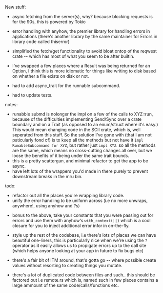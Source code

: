 New stuff:

- async fetching from the server(s), why? because blocking requests is for the 90s, this is powered by Tokio

- error handling with anyhow, the premier library for handling errors in applications (there's another library by the same maintainer for Errors in library code called thiserror)

- simplified the fetch/get functionality to avoid bloat ontop of the reqwest crate -- which has most of what you seem to be after builtin.

- I've swapped a few places where a Result<T> was being returned for an Option<T>, I think this is more idiomatic for things like writing to disk based on whether a file exists on disk or not.

- had to add async_trait for the runnable subcommand.
- had to update tests.

notes:

- runabble submd is nolonger the impl on a few of the calls to XYZ::run, because of the difficulties implementing Send/Sync over a crate boundary and on a Trait (as opposed to an enum/struct where it's easy.) This would mean changing code in the SCII crate, which is, well seperated from this stuff. So the solution I've gone with (that I am not paticularly fond of) is to keep all the methods but not have it `impl RunableSubcommand for XYZ`, but rather just `impl XYZ`. so all the methods are the same, which means no cross-cutting changes all over, but we loose the benefits of it being under the same trait bounds.
- this is a pretty scattergun, and minimal refactor to get the app to be async.
- have left lots of the wrappers you'd made in there purely to prevent downstream breaks in the mru bin.

todo:

- refactor out all the places you're wrapping library code.
- unify the error handling to be uniform across (i.e no more unwraps, anywhere!, using anyhow and ?s)

* bonus to the above, take your constants that you were passing out for errors and use them with anyhow's `with_context(||)` which is a cool closure for you to inject additional error infor in on-the-fly.

- style up the rest of the codebase, i.e there's lots of places we can have beautiful one-liners, this is particularly nice when we're using the `?` operator as it easily allows us to propigate errors up to the call site (which helps anyone looking at your app in future to fix bugs etc)

- there's a fair bit of ITM around, that's gotta go -- where possible create values without resorting to creating things you mutate.

- there's a lot of duplicated code between files and such.. this should be factored out i.e remote.rs which is, named such in few places contains a large ammount of the same code/calls/functions etc.
